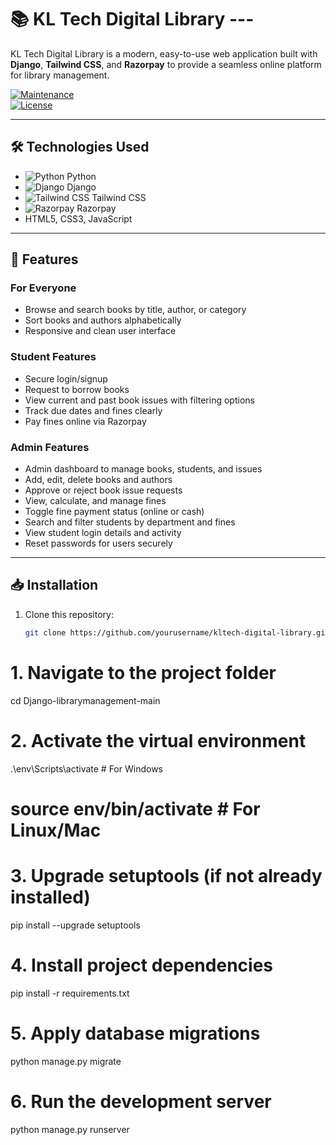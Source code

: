 # 📚 KL Tech Digital Library ---

KL Tech Digital Library is a modern, easy-to-use web application built with **Django**, **Tailwind CSS**, and **Razorpay** to provide a seamless online platform for library management.

[![Maintenance](https://img.shields.io/badge/maintained-yes-green.svg)](https://github.com/yourusername/kltech-digital-library/commits/main)  
[![License](https://img.shields.io/badge/license-MIT-blue.svg)](LICENSE)

---

## 🛠️ Technologies Used

- ![Python](https://img.icons8.com/color/48/000000/python--v1.png) Python  
- ![Django](https://img.icons8.com/color/48/000000/django.png) Django  
- ![Tailwind CSS](https://img.icons8.com/color/48/000000/tailwind_css.png) Tailwind CSS  
- ![Razorpay](https://razorpay.com/assets/razorpay-icon.svg) Razorpay  
- HTML5, CSS3, JavaScript  

---

## 🚀 Features

### For Everyone
- Browse and search books by title, author, or category
- Sort books and authors alphabetically
- Responsive and clean user interface

### Student Features
- Secure login/signup
- Request to borrow books
- View current and past book issues with filtering options
- Track due dates and fines clearly
- Pay fines online via Razorpay

### Admin Features
- Admin dashboard to manage books, students, and issues
- Add, edit, delete books and authors
- Approve or reject book issue requests
- View, calculate, and manage fines
- Toggle fine payment status (online or cash)
- Search and filter students by department and fines
- View student login details and activity
- Reset passwords for users securely

---

## 📥 Installation

1. Clone this repository:  
   ```bash
   git clone https://github.com/yourusername/kltech-digital-library.git

# 1. Navigate to the project folder
cd Django-librarymanagement-main

# 2. Activate the virtual environment
.\env\Scripts\activate    # For Windows
# source env/bin/activate  # For Linux/Mac

# 3. Upgrade setuptools (if not already installed)
pip install --upgrade setuptools

# 4. Install project dependencies
pip install -r requirements.txt

# 5. Apply database migrations
python manage.py migrate

# 6. Run the development server
python manage.py runserver
